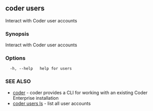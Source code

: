 ## coder users

Interact with Coder user accounts

### Synopsis

Interact with Coder user accounts

### Options

```
  -h, --help   help for users
```

### SEE ALSO

* [coder](coder.md)	 - coder provides a CLI for working with an existing Coder Enterprise installation
* [coder users ls](coder_users_ls.md)	 - list all user accounts

